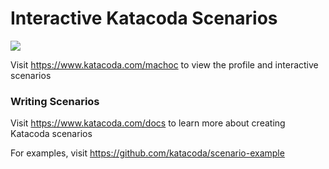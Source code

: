 # Interactive Katacoda Scenarios

[![](http://shields.katacoda.com/katacoda/machoc/count.svg)](https://www.katacoda.com/machoc "Get your profile on Katacoda.com")

Visit https://www.katacoda.com/machoc to view the profile and interactive scenarios

### Writing Scenarios
Visit https://www.katacoda.com/docs to learn more about creating Katacoda scenarios

For examples, visit https://github.com/katacoda/scenario-example
